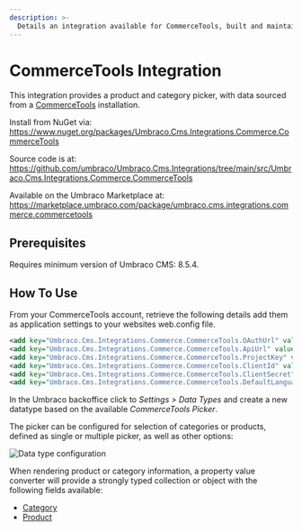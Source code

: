 ```yaml
---
description: >-
  Details an integration available for CommerceTools, built and maintained by Umbraco HQ.
---
```


# CommerceTools Integration

This integration provides a product and category picker, with data sourced from a [CommerceTools](https://commercetools.com/) installation.

Install from NuGet via:
https://www.nuget.org/packages/Umbraco.Cms.Integrations.Commerce.CommerceTools

Source code is at:
https://github.com/umbraco/Umbraco.Cms.Integrations/tree/main/src/Umbraco.Cms.Integrations.Commerce.CommerceTools

Available on the Umbraco Marketplace at:
https://marketplace.umbraco.com/package/umbraco.cms.integrations.commerce.commercetools

## Prerequisites

Requires minimum version of Umbraco CMS: 8.5.4.

## How To Use

From your CommerceTools account, retrieve the following details add them as application settings to your websites web.config file.

```xml
<add key="Umbraco.Cms.Integrations.Commerce.CommerceTools.OAuthUrl" value="https://auth.europe-west1.gcp.commercetools.com/oauth/token" />
<add key="Umbraco.Cms.Integrations.Commerce.CommerceTools.ApiUrl" value="https://api.europe-west1.gcp.commercetools.com" />
<add key="Umbraco.Cms.Integrations.Commerce.CommerceTools.ProjectKey" value="" />
<add key="Umbraco.Cms.Integrations.Commerce.CommerceTools.ClientId" value="" />
<add key="Umbraco.Cms.Integrations.Commerce.CommerceTools.ClientSecret" value="" />
<add key="Umbraco.Cms.Integrations.Commerce.CommerceTools.DefaultLanguage" value="en-US" />
```

In the Umbraco backoffice click to _Settings > Data Types_ and create a new datatype based on the available *CommerceTools Picker*.

The picker can be configured for selection of categories or products, defined as single or multiple picker, as well as other options:

![Data type configuration](https://github.com/umbraco/Umbraco.Cms.Integrations/raw/main/src/Umbraco.Cms.Integrations.Commerce.CommerceTools/img/data-type-config.png)

When rendering product or category information, a property value converter will provide a strongly typed collection or object with the following fields available:

- [Category](https://github.com/umbraco/Umbraco.Cms.Integrations/blob/main/src/Umbraco.Cms.Integrations.Commerce.CommerceTools/Models/Category.cs)
- [Product](https://github.com/umbraco/Umbraco.Cms.Integrations/blob/main/src/Umbraco.Cms.Integrations.Commerce.CommerceTools/Models/Product.cs)
